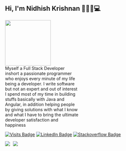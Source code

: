 ## Hi, I'm Nidhish Krishnan 🎩👋🏼💻

<div style="-webkit-column-count: 2; -moz-column-count: 2; column-count: 2; -webkit-column-rule: 1px dotted #e0e0e0; -moz-column-rule: 1px dotted #e0e0e0; column-rule: 1px dotted #e0e0e0;">
   <div style="display: inline-block;">
   <img align="left" width="150" height="150" src="https://user-images.githubusercontent.com/6831336/88899921-f650e480-d24e-11ea-8014-0378a11959a2.jpg">
    </div>
    <div style="display: inline-block;">
        Myself a Full Stack Developer inshort a passionate programmer who enjoys every minute of my life being a developer. 
I write software but not an expert and out of interest I spend most of my time in building stuffs basically with Java and Angular, in addition helping people by giving solutions with what 
I know and what I have to bring the ultimate developer satisfaction and happiness
    </div>
</div>

[![Visits Badge](https://badges.pufler.dev/visits/nidhishkrishnan/nidhishkrishnan)](https://github.com/nidhishkrishnan/nidhishkrishnan)
[![LinkedIn Badge](http://img.shields.io/badge/-Nidhish%20Krishnan-blue?style=flat&logo=Linkedin&logoColor=white&link=https://www.linkedin.com/in/nidhishkrishnan/)](https://www.linkedin.com/in/nidhishkrishnan)
[![Stackoverflow Badge](https://img.shields.io/badge/-Nidhish%20Krishnan-gray?style=flat&logo=stackoverflow&logoColor=orange&link=https://stackoverflow.com/users/1575570/nidhish-krishnan)](https://stackoverflow.com/users/1575570/nidhish-krishnan)


<div style="-webkit-column-count: 2; -moz-column-count: 2; column-count: 2; -webkit-column-rule: 1px dotted #e0e0e0; -moz-column-rule: 1px dotted #e0e0e0; column-rule: 1px dotted #e0e0e0;">
   <div style="display: inline-block;">
  <img align="left" src="https://github-readme-stats.vercel.app/api?username=nidhishkrishnan&show_icons=true&count_private=true" />
    </div>
    <div style="display: inline-block;">
  <img align="right" src="https://github-readme-stats.vercel.app/api/top-langs/?username=nidhishkrishnan" />
</div>








